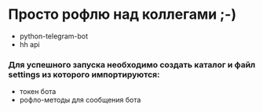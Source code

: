 # Просто рофлю над коллегами ;-)

- python-telegram-bot
- hh api

### Для успешного запуска необходимо создать каталог и файл settings из которого импортируются:
- токен бота
- рофло-методы для сообщения бота
